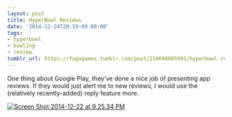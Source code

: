 ```yaml
---
layout: post
title: HyperBowl Reviews
date: '2014-12-24T20:19:09-08:00'
tags:
- hyperbowl
- bowling
- review
tumblr_url: https://fugugames.tumblr.com/post/110698085991/hyperbowl-reviews
---
```

One thing about Google Play, they’ve done a nice job of presenting app reviews. If they would just alert me to new reviews, I would use the (relatively recently-added) reply feature more.

[![Screen Shot 2014-12-22 at 9.25.34 PM](http://itshardtofondlepenguins.com/wp-content/uploads/2014/12/Screen-Shot-2014-12-22-at-9.25.34-PM.png)](http://itshardtofondlepenguins.com/wp-content/uploads/2014/12/Screen-Shot-2014-12-22-at-9.25.34-PM.png)

